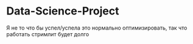 # Data-Science-Project
Я не то что бы успел/успела это нормально оптимизировать, так что работать стримлит будет долго
